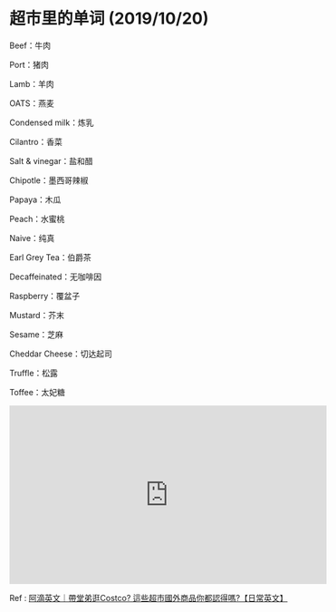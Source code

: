 # 超市里的单词 (2019/10/20)

Beef：牛肉

Port：猪肉

Lamb：羊肉

OATS：燕麦

Condensed milk：炼乳

Cilantro：香菜

Salt & vinegar：盐和醋

Chipotle：墨西哥辣椒

Papaya：木瓜

Peach：水蜜桃

Naive：纯真

Earl Grey Tea：伯爵茶

Decaffeinated：无咖啡因

Raspberry：覆盆子

Mustard：芥末

Sesame：芝麻

Cheddar Cheese：切达起司

Truffle：松露

Toffee：太妃糖


<iframe width="560" height="315"  id="bgm" playsinline="true" webkit-playsinline="true" 
x-webkit-airplay="true" x5-video-player-type="h5" x5-video-orientation="h5" 
x5-video-player-fullscreen="true" controls="" preload="auto" src="https://www.youtube.com/embed/NeLOxtMeE1E" frameborder="0" allowfullscreen></iframe>

Ref : [阿滴英文｜帶堂弟逛Costco? 這些超市國外商品你都認得嗎?【日常英文】](https://www.youtube.com/watch?v=NeLOxtMeE1E)



